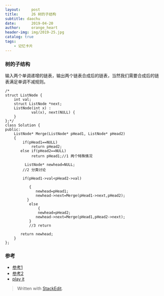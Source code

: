 ```yaml
---
layout:     post
title:      26 树的子结构
subtitle: daochu
date:       2019-04-20
author:     orange_heart
header-img: img/2019-25.jpg
catalog: true
tags:
    - 记忆卡片
---
```


### 树的子结构

输入两个单调递增的链表，输出两个链表合成后的链表，当然我们需要合成后的链表满足单调不减规则。

```objc
/*
struct ListNode {
	int val;
	struct ListNode *next;
	ListNode(int x) :
			val(x), next(NULL) {
	}
};*/
class Solution {
public:
    ListNode* Merge(ListNode* pHead1, ListNode* pHead2)
    {
        if(pHead1==NULL)
            return pHead2;
       else if(pHead2==NULL)
            return pHead1;//1 两个特殊情况  
         
         ListNode* newhead=NULL;
        //2 分类讨论  
        
        if(pHead1->val<pHead2->val)
                 
           {
              newhead=pHead1;
              newhead->next=Merge(pHead1->next,pHead2);
          }
           else
               {
               newhead=pHead2;
              newhead->next=Merge(pHead1,pHead2->next);
           }
           //3 return  
            
       return newhead;
    }
};
```
### 参考

- [参考1](https://github.com/zhedahht/CodingInterviewChinese2)
- [参考2](https://github.com/gatieme/CodingInterviews)
- [play it](https://www.nowcoder.com/practice/d8b6b4358f774294a89de2a6ac4d9337?tpId=13&tqId=11169&tPage=1&rp=1&ru=/ta/coding-interviews&qru=/ta/coding-interviews/question-ranking)



> Written with [StackEdit](https://stackedit.io/).

<head>
    <script src="https://cdn.mathjax.org/mathjax/latest/MathJax.js?config=TeX-AMS-MML_HTMLorMML" type="text/javascript"></script>
    <script type="text/x-mathjax-config">
        MathJax.Hub.Config({
            tex2jax: {
            skipTags: ['script', 'noscript', 'style', 'textarea', 'pre'],
            inlineMath: [['$','$']]
            }
        });
    </script>
</head>
<!--stackedit_data:
eyJoaXN0b3J5IjpbLTExOTc3OTgzODJdfQ==
-->